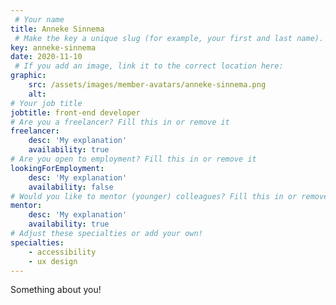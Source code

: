 ```yaml
---
 # Your name
title: Anneke Sinnema
 # Make the key a unique slug (for example, your first and last name). This links the Dutch version to the English version of this page.
key: anneke-sinnema
date: 2020-11-10
 # If you add an image, link it to the correct location here:
graphic:
    src: /assets/images/member-avatars/anneke-sinnema.png
    alt:
# Your job title
jobtitle: front-end developer
# Are you a freelancer? Fill this in or remove it
freelancer: 
    desc: 'My explanation'
    availability: true
# Are you open to employment? Fill this in or remove it
lookingForEmployment: 
    desc: 'My explanation'
    availability: false
# Would you like to mentor (younger) colleagues? Fill this in or remove it
mentor: 
    desc: 'My explanation'
    availability: true
# Adjust these specialties or add your own!
specialties:
    - accessibility
    - ux design
---
```


Something about you!

